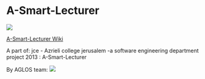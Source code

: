 A-Smart-Lecturer
================
<img src="https://github-camo.global.ssl.fastly.net/2d4ab56f27499dc464fd17df2fec8ff69d545519/687474703a2f2f696d6738392e696d616765736861636b2e75732f696d6738392f3631312f6b6b342e676966">

<a href="https://github.com/aglos/A-Smart-Lecturer/wiki">A-Smart-Lecturer Wiki </a>


A part of:
jce - Azrieli college jerusalem -a software engineering department project 2013 :
A-Smart-Lecturer


By AGLOS team:
<img src="https://0.gravatar.com/avatar/90689234430e5bf4f910bde4654afc36?d=https%3A%2F%2Fidenticons.github.com%2F6d924fbfc98ec9fb9d6636e4b0df0186.png&r=x&s=440">
